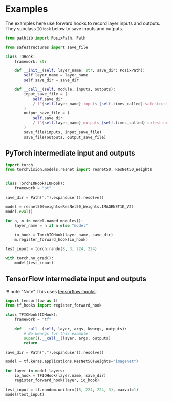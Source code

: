 # Examples

The examples here use forward hooks to record layer inputs and outputs.
They subclass `IOHook` below to save inputs and outputs.

```python
from pathlib import PosixPath, Path

from safestructures import save_file

class IOHook:
    framework: str

    def __init__(self, layer_name: str, save_dir: PosixPath):
        self.layer_name = layer_name
        self.save_dir = save_dir

    def __call__(self, module, inputs, outputs):
        input_save_file = (
            self.save_dir
            / f"{self.layer_name}_inputs_{self.times_called}.safestructures"
        )
        output_save_file = (
            self.save_dir
            / f"{self.layer_name}_outputs_{self.times_called}.safestructures"
        )
        save_file(inputs, input_save_file)
        save_file(outputs, output_save_file)
```

## PyTorch intermediate input and outputs
```python
import torch
from torchvision.models.resnet import resnet50, ResNet50_Weights


class TorchIOHook(IOHook):
    framework = "pt"

save_dir = Path(".").expanduser().resolve()

model = resnet50(weights=ResNet50_Weights.IMAGENET1K_V2)
model.eval()

for n, m in model.named_modules():
    layer_name = n if n else "model"

    io_hook = TorchIOHook(layer_name, save_dir)
    m.register_forward_hook(io_hook)

test_input = torch.randn(8, 3, 224, 224)

with torch.no_grad():
    model(test_input)
```


## TensorFlow intermediate input and outputs
!!! note "Note"
    This uses [tensorflow-hooks](https://github.com/rachthree/tensorflow-hooks).

```python
import tensorflow as tf
from tf_hooks import register_forward_hook

class TFIOHook(IOHook):
    framework = "tf"

    def __call__(self, layer, args, kwargs, outputs):
        # No kwargs for this example
        super().__call__(layer, args, outputs)
        return

save_dir = Path(".").expanduser().resolve()

model = tf.keras.applications.ResNet50(weights="imagenet")

for layer in model.layers:
    io_hook = TFIOHook(layer.name, save_dir)
    register_forward_hook(layer, io_hook)

test_input = tf.random.uniform((8, 224, 224, 3), maxval=1)
model(test_input)
```
